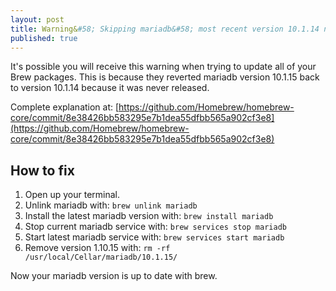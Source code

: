 ```yaml
---
layout: post
title: Warning&#58; Skipping mariadb&#58; most recent version 10.1.14 not installed
published: true
---
```


It's possible you will receive this warning when trying to update all of your Brew packages. This is because they reverted mariadb version 10.1.15 back to version 10.1.14 because it was never released. 

Complete explanation at: [https://github.com/Homebrew/homebrew-core/commit/8e38426bb583295e7b1dea55dfbb565a902cf3e8](https://github.com/Homebrew/homebrew-core/commit/8e38426bb583295e7b1dea55dfbb565a902cf3e8)

## How to fix

1. Open up your terminal.
2. Unlink mariadb with: `brew unlink mariadb`
3. Install the latest mariadb version with: `brew install mariadb`
4. Stop current mariadb service with: `brew services stop mariadb`
5. Start latest mariadb service with: `brew services start mariadb`
6. Remove version 1.10.15 with: `rm -rf /usr/local/Cellar/mariadb/10.1.15/`

Now your mariadb version is up to date with brew. 